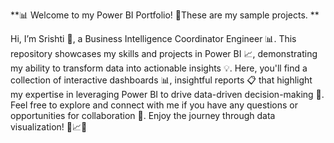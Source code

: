 **📊 Welcome to my Power BI Portfolio! 🚀These are my sample projects. **

Hi, I’m Srishti 👋, a Business Intelligence Coordinator Engineer 📊. This repository showcases my skills and projects in Power BI 📈, demonstrating my ability to transform data into actionable insights 💡. Here, you'll find a collection of interactive dashboards 📊, insightful reports 📋 that highlight my expertise in leveraging Power BI to drive data-driven decision-making 🚀. Feel free to explore and connect with me if you have any questions or opportunities for collaboration 🤝. Enjoy the journey through data visualization! 🚀📈💡
